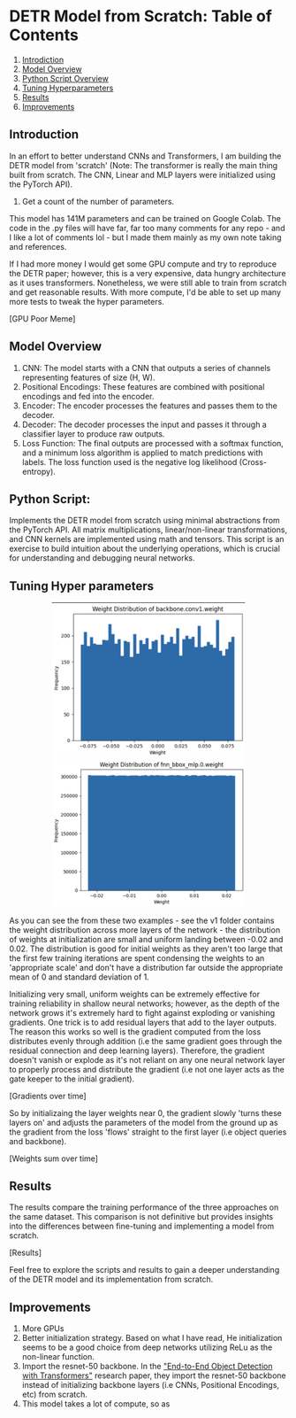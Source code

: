 # DETR Model from Scratch: Table of Contents

1. [Introdiction](#introduction)
2. [Model Overview](#model-overview)
3. [Python Script Overview](#python-script)
4. [Tuning Hyperparameters](#tuning-hyper-parameters)
5. [Results](#results)
6. [Improvements](#improvements)

## Introduction
In an effort to better understand CNNs and Transformers, I am building the DETR model from 'scratch' (Note: The transformer is really the main thing built from scratch. The CNN, Linear and MLP layers were initialized using the PyTorch API). 


1. Get a count of the number of parameters. 

This model has 141M parameters and can be trained on Google Colab. The code in the .py files will have far, far too many comments for any repo - and I like a lot of comments lol - but I made them mainly as my own note taking and references. 

If I had more money I would get some GPU compute and try to reproduce the DETR paper; however, this is a very expensive, data hungry architecture as it uses transformers. Nonetheless, we were still able to train from scratch and get reasonable results. With more compute, I'd be able to set up many more tests to tweak the hyper parameters. 

[GPU Poor Meme]

## Model Overview

1. CNN: The model starts with a CNN that outputs a series of channels representing features of size (H, W).
2. Positional Encodings: These features are combined with positional encodings and fed into the encoder.
3. Encoder: The encoder processes the features and passes them to the decoder.
4. Decoder: The decoder processes the input and passes it through a classifier layer to produce raw outputs.
5. Loss Function: The final outputs are processed with a softmax function, and a minimum loss algorithm is applied to match predictions with labels. The loss function used is the negative log likelihood (Cross-entropy).

## Python Script:
Implements the DETR model from scratch using minimal abstractions from the PyTorch API.
All matrix multiplications, linear/non-linear transformations, and CNN kernels are implemented using math and tensors.
This script is an exercise to build intuition about the underlying operations, which is crucial for understanding and debugging neural networks.

## Tuning Hyper parameters

<p align="center">
  <img src="charts/backbone_v1.png" alt="Diagram" width="350"/>
  <img src="charts/fnn_bbox_mlp_layer1_v1.png" alt="Diagram" width="350"/>
</p>

As you can see the from these two examples - see the v1 folder contains the weight distribution across more layers of the network - the distribution of weights at initialization are small and uniform landing between -0.02 and 0.02. The distribution is good for initial weights as they aren't too large that the first few training iterations are spent condensing the weights to an 'appropriate scale' and don't have a distribution far outside the appropriate mean of 0 and standard deviation of 1. 

Initializing very small, uniform weights can be extremely effective for training reliability in shallow neural networks; however, as the depth of the network grows it's extremely hard to fight against exploding or vanishing gradients. One trick is to add residual layers that add to the layer outputs. The reason this works so well is the gradient computed from the loss distributes evenly through addition (i.e the same gradient goes through the residual connection and deep learning layers). Therefore, the gradient doesn't vanish or explode as it's not reliant on any one neural network layer to properly process and distribute the gradient (i.e not one layer acts as the gate keeper to the initial gradient). 

[Gradients over time]

So by initializaing the layer weights near 0, the gradient slowly 'turns these layers on' and adjusts the parameters of the model from the ground up as the gradient from the loss 'flows' straight to the first layer (i.e object queries and backbone). 

[Weights sum over time]


## Results
The results compare the training performance of the three approaches on the same dataset. This comparison is not definitive but provides insights into the differences between fine-tuning and implementing a model from scratch.

[Results]

Feel free to explore the scripts and results to gain a deeper understanding of the DETR model and its implementation from scratch.

## Improvements 
1. More GPUs 
2. Better initialization strategy. Based on what I have read, He initialization seems to be a good choice from deep networks utilizing ReLu as the non-linear function. 
3. Import the resnet-50 backbone. In the ["End-to-End Object Detection with Transformers"](https://arxiv.org/abs/2005.12872) research paper, they import the resnet-50 backbone instead of initializing backbone layers (i.e CNNs, Positional Encodings, etc) from scratch. 
4. This model takes a lot of compute, so as 
